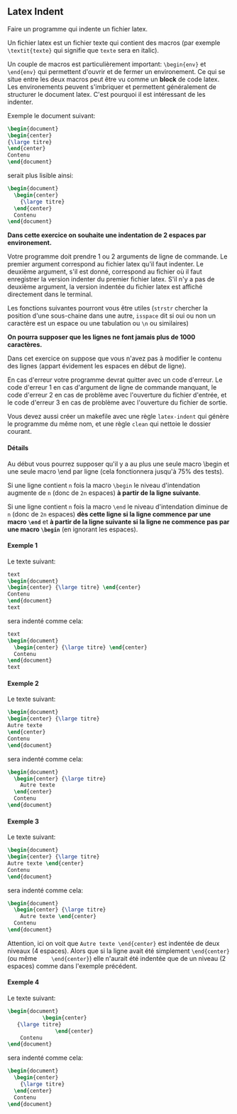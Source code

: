 ## Latex Indent

Faire un programme qui indente un fichier latex.

Un fichier latex est un fichier texte qui contient des macros (par exemple `\textit{texte}` qui signifie que `texte` sera en italic).

Un couple de macros est particulièrement important: `\begin{env}` et `\end{env}` qui permettent d'ouvrir et de fermer un environement. Ce qui se situe entre les deux macros peut être vu comme un **block** de code latex. 
Les environements peuvent s'imbriquer et permettent généralement de structurer le document latex. C'est pourquoi il est intéressant de les indenter.

Exemple le document suivant:
```latex
\begin{document}
\begin{center}
{\large titre}
\end{center}
Contenu
\end{document}
```
serait plus lisible ainsi:
```latex
\begin{document}
  \begin{center}
    {\large titre}
  \end{center}
  Contenu
\end{document}
```

**Dans cette exercice on souhaite une indentation de 2 espaces par environement.**

Votre programme doit prendre 1 ou 2 arguments de ligne de commande. Le premier argument correspond au fichier latex qu'il faut indenter. Le deuxième argument, s'il est donné, correspond au fichier où il faut enregistrer la version indenter du premier fichier latex.
S'il n'y a pas de deuxième argument, la version indentée du fichier latex est affiché directement dans le terminal.

Les fonctions suivantes pourront vous être utiles (`strstr` chercher la position d'une sous-chaine dans une autre, `isspace` dit si oui ou non un caractère est un espace ou une tabulation ou `\n` ou similaires)

**On pourra supposer que les lignes ne font jamais plus de 1000 caractères.**

Dans cet exercice on suppose que vous n'avez pas à modifier le contenu des lignes (appart évidement les espaces en début de ligne).

En cas d'erreur votre programme devrat quitter avec un code d'erreur. Le code d'erreur 1 en cas d'argument de ligne de commande manquant, le code d'erreur 2 en cas de problème avec l'ouverture du fichier d'entrée, et le code d'erreur 3 en cas de problème avec l'ouverture du fichier de sortie.

Vous devez aussi créer un makefile avec une règle `latex-indent` qui génère le programme du même nom, et une règle `clean` qui nettoie le dossier courant.

#### Détails

Au début vous pourrez supposer qu'il y a au plus une seule macro \begin et une seule macro \end par ligne (cela fonctionnera jusqu'à 75% des tests).

Si une ligne contient `n` fois la macro `\begin` le niveau d'intendation augmente de `n` (donc de `2n` espaces) **à partir de la ligne suivante**.

Si une ligne contient `n` fois la macro `\end` le niveau d'intendation diminue de `n` (donc de `2n` espaces) **dès cette ligne si la ligne commence par une macro `\end`** et **à partir de la ligne suivante si la ligne ne commence pas par une macro `\begin`** (en ignorant les espaces).


#### Exemple 1

Le texte suivant:
```latex
text
\begin{document}
\begin{center} {\large titre} \end{center}
Contenu
\end{document}
text
```
sera indenté comme cela:
```latex
text
\begin{document}
  \begin{center} {\large titre} \end{center}
  Contenu
\end{document}
text
```

#### Exemple 2
Le texte suivant:

```latex
\begin{document}
\begin{center} {\large titre} 
Autre texte 
\end{center}
Contenu
\end{document}
```
sera indenté comme cela:
```latex
\begin{document}
  \begin{center} {\large titre} 
    Autre texte 
  \end{center}
  Contenu
\end{document}
```


#### Exemple 3
Le texte suivant:

```latex
\begin{document}
\begin{center} {\large titre} 
Autre texte \end{center}
Contenu
\end{document}
```
sera indenté comme cela:
```latex
\begin{document}
  \begin{center} {\large titre} 
    Autre texte \end{center}
  Contenu
\end{document}
```
Attention, ici on voit que `Autre texte \end{center}` est indentée de deux niveaux (4 espaces). Alors que si la ligne avait été simplement `\end{center}` (ou même `    \end{center}`) elle n'aurait été indentée que de un niveau (2 espaces) comme dans l'exemple précédent.

#### Exemple 4

Le texte suivant:
```latex
\begin{document}
           \begin{center} 
   {\large titre} 
               \end{center}
    Contenu
\end{document}
```
sera indenté comme cela:
```latex
\begin{document}
  \begin{center} 
    {\large titre} 
  \end{center}
  Contenu
\end{document}
```